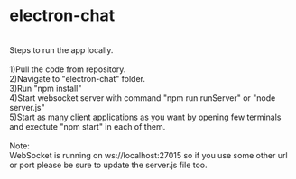 # electron-chat
<br>
Steps to run the app locally.
<br><br>
1)Pull the code from repository.<br>
2)Navigate to "electron-chat" folder.<br>
3)Run "npm install"<br>
4)Start websocket server with command "npm run runServer" or "node server.js"<br>
5)Start as many client applications as you want by opening few terminals and exectute "npm start" in each of them.<br>
<br>
Note:<br>
WebSocket is running on ws://localhost:27015 so if you use some other url or port please be sure to update the server.js file too.
